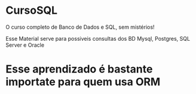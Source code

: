 # CursoSQL
O curso completo de Banco de Dados e SQL, sem mistérios!


Esse Material serve para possiveis consultas dos BD Mysql, Postgres, SQL Server e Oracle

# Esse aprendizado é bastante importate para quem usa ORM
